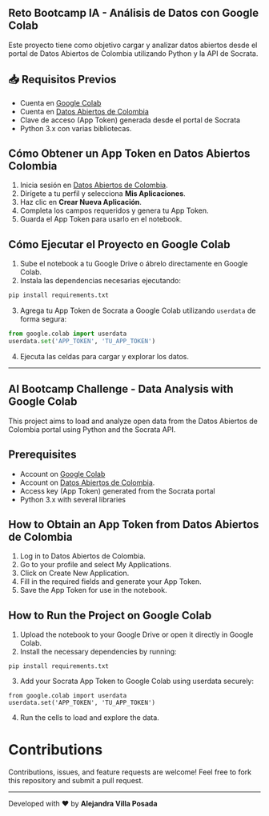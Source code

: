 ## Reto Bootcamp IA - Análisis de Datos con Google Colab

Este proyecto tiene como objetivo cargar y analizar datos abiertos desde el portal de Datos Abiertos de Colombia utilizando Python y la API de Socrata.

## 📥 **Requisitos Previos**
- Cuenta en [Google Colab](https://colab.research.google.com/)
- Cuenta en [Datos Abiertos de Colombia](https://www.datos.gov.co/)
- Clave de acceso (App Token) generada desde el portal de Socrata
- Python 3.x con varias bibliotecas.

## **Cómo Obtener un App Token en Datos Abiertos Colombia**

1. Inicia sesión en [Datos Abiertos de Colombia](https://www.datos.gov.co/).
2. Dirígete a tu perfil y selecciona **Mis Aplicaciones**.
3. Haz clic en **Crear Nueva Aplicación**.
4. Completa los campos requeridos y genera tu App Token.
5. Guarda el App Token para usarlo en el notebook.

## **Cómo Ejecutar el Proyecto en Google Colab**

1. Sube el notebook a tu Google Drive o ábrelo directamente en Google Colab.
2. Instala las dependencias necesarias ejecutando:

```python
pip install requirements.txt
```

3. Agrega tu App Token de Socrata a Google Colab utilizando `userdata` de forma segura:

```python
from google.colab import userdata
userdata.set('APP_TOKEN', 'TU_APP_TOKEN')
```

4. Ejecuta las celdas para cargar y explorar los datos.
---
## AI Bootcamp Challenge - Data Analysis with Google Colab

This project aims to load and analyze open data from the Datos Abiertos de Colombia portal using Python and the Socrata API.

## Prerequisites
- Account on [Google Colab](https://colab.research.google.com/)
- Account on [Datos Abiertos de Colombia](https://www.datos.gov.co/).
- Access key (App Token) generated from the Socrata portal
- Python 3.x with several libraries
  
## How to Obtain an App Token from Datos Abiertos de Colombia
1. Log in to Datos Abiertos de Colombia.
2. Go to your profile and select My Applications.
3. Click on Create New Application.
4. Fill in the required fields and generate your App Token.
5. Save the App Token for use in the notebook.
   
## How to Run the Project on Google Colab
1. Upload the notebook to your Google Drive or open it directly in Google Colab.
2. Install the necessary dependencies by running:
```
pip install requirements.txt
```
3. Add your Socrata App Token to Google Colab using userdata securely:
```
from google.colab import userdata
userdata.set('APP_TOKEN', 'TU_APP_TOKEN')
```
4. Run the cells to load and explore the data.

# Contributions
Contributions, issues, and feature requests are welcome! Feel free to fork this repository and submit a pull request.

---
Developed with ❤️ by **Alejandra Villa Posada**
